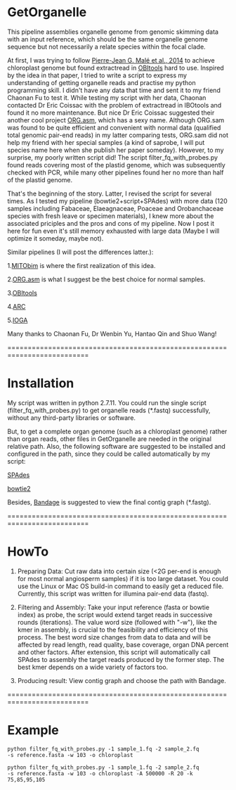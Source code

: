 # GetOrganelle


This pipeline assemblies organelle genome from genomic skimming data with an input reference, which should be the same organelle genome sequence but not necessarily a relate species within the focal clade.

At first, I was trying to follow <a href='http://onlinelibrary.wiley.com/doi/10.1111/1755-0998.12246/abstract'>Pierre-Jean G. Malé et al., 2014</a> to achieve chloroplast genome but found extractread in <a href='http://metabarcoding.org/obitools'>OBItools</a> hard to use. Inspired by the idea in that paper, I tried to write a script to express my understanding of getting organelle reads and practise my python programming skill. I didn't have any data that time and sent it to my friend Chaonan Fu to test it. While testing my script with her data, Chaonan contacted Dr Eric Coissac with the problem of extractread in IBOtools and found it no more maintenance. But nice Dr Eric Coissac suggested their another cool project <a href='http://metabarcoding.org/org-asm'>ORG.asm</a>, which has a sexy name. Although ORG.sam was found to be quite efficient and convenient with normal data (qualified total genomic pair-end reads) in my latter comparing tests, ORG.sam did not help my friend with her special samples (a kind of saprobe, I will put species name here when she publish her paper someday). However, to my surprise, my poorly written script did! The script filter_fq_with_probes.py found reads covering most of the plastid genome, which was subsequently checked with PCR, while many other pipelines found her no more than half of the plastid genome.

That's the beginning of the story. Latter, I revised the script for several times. As I tested my pipeline (bowtie2+script+SPAdes) with more data (120 samples including Fabaceae, Elaeagnaceae, Poaceae and Orobanchaceae species with fresh leave or specimen materials), I knew more about the associated priciples and the pros and cons of my pipeline. Now I post it here for fun even it's still memory exhausted with large data (Maybe I will optimize it someday, maybe not).

Similar pipelines (I will post the differences latter.):</p>
1.<a href='https://github.com/chrishah/MITObim'>MITObim</a> is where the first realization of this idea.</p>
2.<a href='http://metabarcoding.org/org-asm'>ORG.asm</a> is what I suggest be the best choice for normal samples.</p>
3.<a href='http://metabarcoding.org/obitools'>OBItools</a></p>
4.<a href='http://ibest.github.io/ARC'>ARC</a></p>
5.<a href='https://github.com/holmrenser/IOGA'>IOGA</a></p>

Many thanks to Chaonan Fu, Dr Wenbin Yu, Hantao Qin and Shuo Wang!

==========================================================================
# Installation

My script was written in python 2.7.11. You could run the single script (filter_fq_with_probes.py) to get organelle reads (*.fastq) successfully, without any third-party libraries or software.

But, to get a complete organ genome (such as a chloroplast genome) rather than organ reads, other files in GetOrganelle are needed in the original relative path. Also, the following software are suggested to be installed and configured in the path, since they could be called automatically by my script:

<a href='http://bioinf.spbau.ru/spades'>SPAdes</a>

<a href='http://bowtie-bio.sourceforge.net/bowtie2/index.shtml'>bowtie2</a>

Besides, <a href='https://github.com/rrwick/Bandage'>Bandage</a> is suggested to view the final contig graph (*.fastg).

==========================================================================
# HowTo

1. Preparing Data: Cut raw data into certain size (<2G per-end is enough for most normal angiosperm samples) if it is too large dataset. You could use the Linux or Mac OS build-in command to easily get a reduced file. Currently, this script was written for illumina pair-end data (fastq).

2. Filtering and Assembly: Take your input reference (fasta or bowtie index) as probe, the script would extend target reads in successive rounds (iterations). The value word size (followed with "-w"), like the kmer in assembly, is crucial to the feasibility and efficiency of this process. The best word size changes from data to data and will be affected by read length, read quality, base coverage, organ DNA percent and other factors. After extension, this script will automatically call SPAdes to assembly the target reads produced by the former step. The best kmer depends on a wide variety of factors too.

3. Producing result: View contig graph and choose the path with Bandage. 

==========================================================================
# Example

<code>python filter_fq_with_probes.py -1 sample_1.fq -2 sample_2.fq -s reference.fasta -w 103 -o chloroplast</code>

<code>python filter_fq_with_probes.py -1 sample_1.fq -2 sample_2.fq -s reference.fasta -w 103 -o chloroplast -A 500000 -R 20 -k 75,85,95,105</code>
